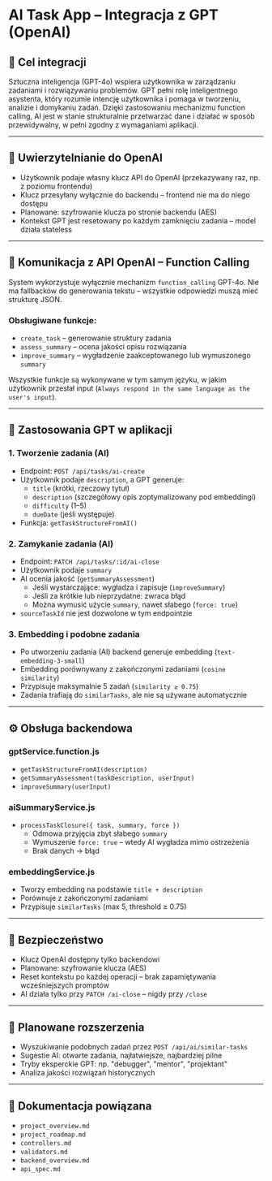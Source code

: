 # AI Task App – Integracja z GPT (OpenAI)

## 🎯 Cel integracji

Sztuczna inteligencja (GPT-4o) wspiera użytkownika w zarządzaniu zadaniami i rozwiązywaniu problemów.
GPT pełni rolę inteligentnego asystenta, który rozumie intencję użytkownika i pomaga w tworzeniu, analizie i domykaniu zadań. Dzięki zastosowaniu mechanizmu function calling, AI jest w stanie strukturalnie przetwarzać dane i działać w sposób przewidywalny, w pełni zgodny z wymaganiami aplikacji.

---

## 🔐 Uwierzytelnianie do OpenAI

- Użytkownik podaje własny klucz API do OpenAI (przekazywany raz, np. z poziomu frontendu)
- Klucz przesyłany wyłącznie do backendu – frontend nie ma do niego dostępu
- Planowane: szyfrowanie klucza po stronie backendu (AES)
- Kontekst GPT jest resetowany po każdym zamknięciu zadania – model działa stateless

---

## 🔗 Komunikacja z API OpenAI – Function Calling

System wykorzystuje wyłącznie mechanizm `function_calling` GPT-4o.
Nie ma fallbacków do generowania tekstu – wszystkie odpowiedzi muszą mieć strukturę JSON.

### Obsługiwane funkcje:

- `create_task` – generowanie struktury zadania
- `assess_summary` – ocena jakości opisu rozwiązania
- `improve_summary` – wygładzenie zaakceptowanego lub wymuszonego `summary`

Wszystkie funkcje są wykonywane w tym samym języku, w jakim użytkownik przesłał input (`Always respond in the same language as the user's input`).

---

## 🧠 Zastosowania GPT w aplikacji

### 1. Tworzenie zadania (AI)

- Endpoint: `POST /api/tasks/ai-create`
- Użytkownik podaje `description`, a GPT generuje:
  - `title` (krótki, rzeczowy tytuł)
  - `description` (szczegółowy opis zoptymalizowany pod embeddingi)
  - `difficulty` (1–5)
  - `dueDate` (jeśli występuje)
- Funkcja: `getTaskStructureFromAI()`

### 2. Zamykanie zadania (AI)

- Endpoint: `PATCH /api/tasks/:id/ai-close`
- Użytkownik podaje `summary`
- AI ocenia jakość (`getSummaryAssessment`)
  - Jeśli wystarczające: wygładza i zapisuje (`improveSummary`)
  - Jeśli za krótkie lub nieprzydatne: zwraca błąd
  - Można wymusić użycie `summary`, nawet słabego (`force: true`)
- `sourceTaskId` nie jest dozwolone w tym endpointzie

### 3. Embedding i podobne zadania

- Po utworzeniu zadania (AI) backend generuje embedding (`text-embedding-3-small`)
- Embedding porównywany z zakończonymi zadaniami (`cosine similarity`)
- Przypisuje maksymalnie 5 zadań (`similarity ≥ 0.75`)
- Zadania trafiają do `similarTasks`, ale nie są używane automatycznie

---

## ⚙️ Obsługa backendowa

### gptService.function.js

- `getTaskStructureFromAI(description)`
- `getSummaryAssessment(taskDescription, userInput)`
- `improveSummary(userInput)`

### aiSummaryService.js

- `processTaskClosure({ task, summary, force })`
  - Odmowa przyjęcia zbyt słabego `summary`
  - Wymuszenie `force: true` – wtedy AI wygładza mimo ostrzeżenia
  - Brak danych → błąd

### embeddingService.js

- Tworzy embedding na podstawie `title + description`
- Porównuje z zakończonymi zadaniami
- Przypisuje `similarTasks` (max 5, threshold ≥ 0.75)

---

## 🔐 Bezpieczeństwo

- Klucz OpenAI dostępny tylko backendowi
- Planowane: szyfrowanie klucza (AES)
- Reset kontekstu po każdej operacji – brak zapamiętywania wcześniejszych promptów
- AI działa tylko przy `PATCH /ai-close` – nigdy przy `/close`

---

## 📌 Planowane rozszerzenia

- Wyszukiwanie podobnych zadań przez `POST /api/ai/similar-tasks`
- Sugestie AI: otwarte zadania, najłatwiejsze, najbardziej pilne
- Tryby eksperckie GPT: np. "debugger", "mentor", "projektant"
- Analiza jakości rozwiązań historycznych

---

## 📄 Dokumentacja powiązana

- `project_overview.md`
- `project_roadmap.md`
- `controllers.md`
- `validators.md`
- `backend_overview.md`
- `api_spec.md`
